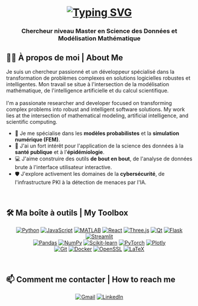 <!-- En-tête de présentation -->
<h1 align="center">
  <a href="https://git.io/typing-svg"><img src="https://readme-typing-svg.herokuapp.com?font=Fira+Code&size=30&pause=1000&color=00BFFF&center=true&vCenter=true&width=750&lines=Bonjour%2C+je+suis+Salaheddine+LAMZIB;%22Hello%2C+I'm+Salaheddine+LAMZIB%22;" alt="Typing SVG" /></a>
</h1>

<h3 align="center">Chercheur niveau Master en Science des Données et Modélisation Mathématique</h3>

<!-- Section "À propos de moi" -->
## 👨‍💻 À propos de moi | About Me

<p align="left">
  Je suis un chercheur passionné et un développeur spécialisé dans la transformation de problèmes complexes en solutions logicielles robustes et intelligentes. Mon travail se situe à l'intersection de la modélisation mathématique, de l'intelligence artificielle et du calcul scientifique.
  <br><br>
  I'm a passionate researcher and developer focused on transforming complex problems into robust and intelligent software solutions. My work lies at the intersection of mathematical modeling, artificial intelligence, and scientific computing.
</p>

- 🔬 Je me spécialise dans les **modèles probabilistes** et la **simulation numérique (FEM)**.
- 🏥 J'ai un fort intérêt pour l'application de la science des données à la **santé publique** et à l'**épidémiologie**.
- 💻 J'aime construire des outils **de bout en bout**, de l'analyse de données brute à l'interface utilisateur interactive.
- 🛡️ J'explore activement les domaines de la **cybersécurité**, de l'infrastructure PKI à la détection de menaces par l'IA.

<br>

<!-- Section "Boîte à outils" (Compétences) -->
## 🛠️ Ma boîte à outils | My Toolbox

<p align="center">
  <!-- Langages & Frameworks -->
  <a href="https://www.python.org" target="_blank"> <img src="https://img.shields.io/badge/Python-3776AB?style=for-the-badge&logo=python&logoColor=white" alt="Python"/></a>
  <a href="https://www.javascript.com/" target="_blank"> <img src="https://img.shields.io/badge/JavaScript-F7DF1E?style=for-the-badge&logo=javascript&logoColor=black" alt="JavaScript"/></a>
  <a href="https://www.mathworks.com/products/matlab.html" target="_blank"> <img src="https://img.shields.io/badge/MATLAB-0076A8?style=for-the-badge&logo=mathworks&logoColor=white" alt="MATLAB"/></a>
  <a href="https://reactjs.org/" target="_blank"> <img src="https://img.shields.io/badge/React-20232A?style=for-the-badge&logo=react&logoColor=61DAFB" alt="React"/></a>
  <a href="https://threejs.org/" target="_blank"> <img src="https://img.shields.io/badge/Three.js-000000?style=for-the-badge&logo=three.js&logoColor=white" alt="Three.js"/></a>
  <a href="https://www.qt.io/" target="_blank"> <img src="https://img.shields.io/badge/Qt-41CD52?style=for-the-badge&logo=qt&logoColor=white" alt="Qt"/></a>
  <a href="https://flask.palletsprojects.com/" target="_blank"> <img src="https://img.shields.io/badge/Flask-000000?style=for-the-badge&logo=flask&logoColor=white" alt="Flask"/></a>
  <a href="https://streamlit.io/" target="_blank"> <img src="https://img.shields.io/badge/Streamlit-FF4B4B?style=for-the-badge&logo=streamlit&logoColor=white" alt="Streamlit"/></a>
  <br>
  <!-- Data Science -->
  <a href="https://pandas.pydata.org/" target="_blank"> <img src="https://img.shields.io/badge/Pandas-150458?style=for-the-badge&logo=pandas&logoColor=white" alt="Pandas"/></a>
  <a href="https://numpy.org/" target="_blank"> <img src="https://img.shields.io/badge/NumPy-013243?style=for-the-badge&logo=numpy&logoColor=white" alt="NumPy"/></a>
  <a href="https://scikit-learn.org/" target="_blank"> <img src="https://img.shields.io/badge/scikit--learn-F7931E?style=for-the-badge&logo=scikit-learn&logoColor=white" alt="Scikit-learn"/></a>
  <a href="https://pytorch.org/" target="_blank"> <img src="https://img.shields.io/badge/PyTorch-EE4C2C?style=for-the-badge&logo=pytorch&logoColor=white" alt="PyTorch"/></a>
  <a href="https://plotly.com/" target="_blank"> <img src="https://img.shields.io/badge/Plotly-3F4F75?style=for-the-badge&logo=plotly&logoColor=white" alt="Plotly"/></a>
  <br>
  <!-- Outils & DevOps -->
  <a href="https://git-scm.com/" target="_blank"> <img src="https://img.shields.io/badge/GIT-E44C30?style=for-the-badge&logo=git&logoColor=white" alt="Git"/></a>
  <a href="https://www.docker.com/" target="_blank"> <img src="https://img.shields.io/badge/Docker-2496ED?style=for-the-badge&logo=docker&logoColor=white" alt="Docker"/></a>
  <a href="https://www.openssl.org/" target="_blank"> <img src="https://img.shields.io/badge/OpenSSL-721412?style=for-the-badge&logo=openssl&logoColor=white" alt="OpenSSL"/></a>
  <a href="https://www.latex-project.org/" target="_blank"> <img src="https://img.shields.io/badge/LaTeX-008080?style=for-the-badge&logo=latex&logoColor=white" alt="LaTeX"/></a>
</p>

<!--
<br>

## 📊 Mes Statistiques GitHub | My GitHub Stats

<p align="center">
  <img height="180em" src="https://github-readme-stats.vercel.app/api?username=Voice-less&show_icons=true&theme=tokyonight&include_all_commits=true&count_private=true"/>
  <img height="180em" src="https://github-readme-stats.vercel.app/api/top-langs/?username=Voice-less&layout=compact&langs_count=8&theme=tokyonight"/>
</p>
-->

<br>

<!-- Section "Contact" -->
## 📫 Comment me contacter | How to reach me

<p align="center">
  <a href="mailto:Lamzib123@Gmail.com" target="_blank"><img src="https://img.shields.io/badge/Gmail-D14836?style=for-the-badge&logo=gmail&logoColor=white" alt="Gmail"/></a>
  <a href="https://www.linkedin.com/in/salaheddine-lamzib/" target="_blank"><img src="https://img.shields.io/badge/LinkedIn-0077B5?style=for-the-badge&logo=linkedin&logoColor=white" alt="LinkedIn"/></a>
</p>
